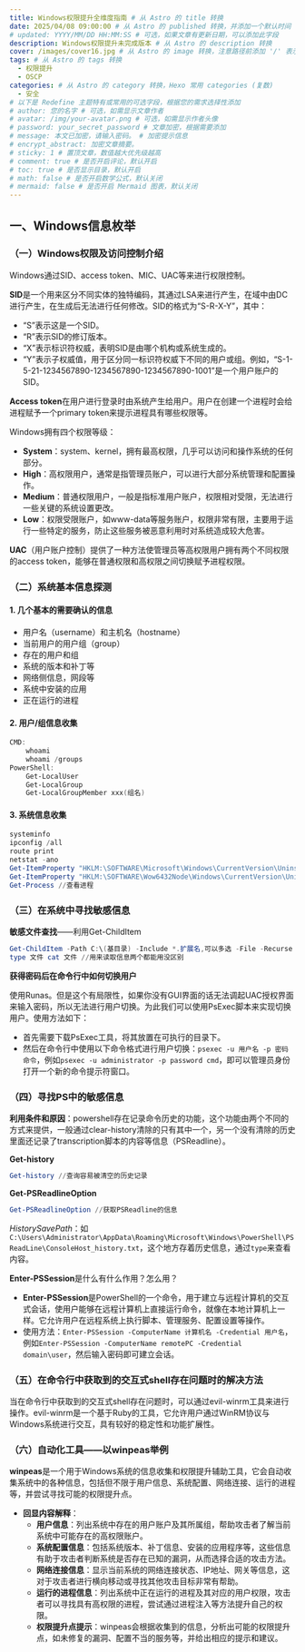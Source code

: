 ```yaml
---
title: Windows权限提升全维度指南 # 从 Astro 的 title 转换
date: 2025/04/08 09:00:00 # 从 Astro 的 published 转换，并添加一个默认时间 (例如，早上9点)，使用您指定的日期格式
# updated: YYYY/MM/DD HH:MM:SS # 可选，如果文章有更新日期，可以添加此字段
description: Windows权限提升未完成版本 # 从 Astro 的 description 转换
cover: /images/cover16.jpg # 从 Astro 的 image 转换，注意路径前添加 '/' 表示根目录，并假设 cover16.jpg 放在 images 目录下
tags: # 从 Astro 的 tags 转换
  - 权限提升
  - OSCP
categories: # 从 Astro 的 category 转换，Hexo 常用 categories (复数)
  - 安全
# 以下是 Redefine 主题特有或常用的可选字段，根据您的需求选择性添加
# author: 您的名字 # 可选，如需显示文章作者
# avatar: /img/your-avatar.png # 可选，如需显示作者头像
# password: your_secret_password # 文章加密，根据需要添加
# message: 本文已加密，请输入密码。 # 加密提示信息
# encrypt_abstract: 加密文章摘要。
# sticky: 1 # 置顶文章，数值越大优先级越高
# comment: true # 是否开启评论，默认开启
# toc: true # 是否显示目录，默认开启
# math: false # 是否开启数学公式，默认关闭
# mermaid: false # 是否开启 Mermaid 图表，默认关闭
---
```


  ## 一、Windows信息枚举

  ### （一）Windows权限及访问控制介绍

  Windows通过SID、access token、MIC、UAC等来进行权限控制。

  **SID**是一个用来区分不同实体的独特编码，其通过LSA来进行产生，在域中由DC进行产生，在生成后无法进行任何修改。SID的格式为“S-R-X-Y”，其中：

  - “S”表示这是一个SID。
  - “R”表示SID的修订版本。
  - “X”表示标识符权威，表明SID是由哪个机构或系统生成的。
  - “Y”表示子权威值，用于区分同一标识符权威下不同的用户或组。例如，“S-1-5-21-1234567890-1234567890-1234567890-1001”是一个用户账户的SID。

  **Access token**在用户进行登录时由系统产生给用户。用户在创建一个进程时会给进程赋予一个primary token来提示进程具有哪些权限等。

  Windows拥有四个权限等级：

  - **System**：system、kernel，拥有最高权限，几乎可以访问和操作系统的任何部分。
  - **High**：高权限用户，通常是指管理员账户，可以进行大部分系统管理和配置操作。
  - **Medium**：普通权限用户，一般是指标准用户账户，权限相对受限，无法进行一些关键的系统设置更改。
  - **Low**：权限受限账户，如www-data等服务账户，权限非常有限，主要用于运行一些特定的服务，防止这些服务被恶意利用时对系统造成较大危害。

  **UAC**（用户账户控制）提供了一种方法使管理员等高权限用户拥有两个不同权限的access token，能够在普通权限和高权限之间切换赋予进程权限。

  ### （二）系统基本信息探测

  #### 1. 几个基本的需要确认的信息

  - 用户名（username）和主机名（hostname）
  - 当前用户的用户组（group）
  - 存在的用户和组
  - 系统的版本和补丁等
  - 网络侧信息，网段等
  - 系统中安装的应用
  - 正在运行的进程

  #### 2. 用户/组信息收集

  ```powershell
  CMD:
      whoami
      whoami /groups
  PowerShell:
      Get-LocalUser
      Get-LocalGroup
      Get-LocalGroupMember xxx(组名)
  ```

  #### 3. 系统信息收集

  ```powershell
  systeminfo
  ipconfig /all
  route print
  netstat -ano
  Get-ItemProperty "HKLM:\SOFTWARE\Microsoft\Windows\CurrentVersion\Uninstall\*" | select displayname //64位系统
  Get-ItemProperty "HKLM:\SOFTWARE\Wow6432Node\Windows\CurrentVersion\Uninstall\*" | select displayname //32位系统
  Get-Process //查看进程
  ```

  ### （三）在系统中寻找敏感信息

  **敏感文件查找**——利用Get-ChildItem

  ```powershell
  Get-ChildItem -Path C:\(基目录) -Include *.扩展名,可以多选 -File -Recurse -ErrorAction SilentlyContinue //静默错误
  type 文件 cat 文件 //用来读取信息两个都能用没区别
  ```

  **获得密码后在命令行中如何切换用户**

  使用Runas。但是这个有局限性，如果你没有GUI界面的话无法调起UAC授权界面来输入密码，所以无法进行用户切换。为此我们可以使用PsExec脚本来实现切换用户。使用方法如下：

  - 首先需要下载PsExec工具，将其放置在可执行的目录下。
  - 然后在命令行中使用以下命令格式进行用户切换：`psexec -u 用户名 -p 密码 命令`，例如`psexec -u administrator -p password cmd`，即可以管理员身份打开一个新的命令提示符窗口。

  ### （四）寻找PS中的敏感信息

  **利用条件和原因**：powershell存在记录命令历史的功能，这个功能由两个不同的方式来提供，一般通过clear-history清除的只有其中一个，另一个没有清除的历史里面还记录了transcription脚本的内容等信息（PSReadline）。

  **Get-history**

  ```powershell
  Get-history //查询容易被清空的历史记录
  ```

  **Get-PSReadlineOption**

  ```powershell
  Get-PSReadlineOption //获取PSReadline的信息
  ```

  *HistorySavePath*：如`C:\Users\Administrator\AppData\Roaming\Microsoft\Windows\PowerShell\PSReadLine\ConsoleHost_history.txt`，这个地方存着历史信息，通过`type`来查看内容。

  **Enter-PSSession**是什么有什么作用？怎么用？

  - **Enter-PSSession**是PowerShell的一个命令，用于建立与远程计算机的交互式会话，使用户能够在远程计算机上直接运行命令，就像在本地计算机上一样。它允许用户在远程系统上执行脚本、管理服务、配置设置等操作。
  - 使用方法：`Enter-PSSession -ComputerName 计算机名 -Credential 用户名`，例如`Enter-PSSession -ComputerName remotePC -Credential domain\user`，然后输入密码即可建立会话。

  ### （五）在命令行中获取到的交互式shell存在问题时的解决方法

  当在命令行中获取到的交互式shell存在问题时，可以通过evil-winrm工具来进行操作。evil-winrm是一个基于Ruby的工具，它允许用户通过WinRM协议与Windows系统进行交互，具有较好的稳定性和功能扩展性。

  ### （六）自动化工具——以winpeas举例

  **winpeas**是一个用于Windows系统的信息收集和权限提升辅助工具，它会自动收集系统中的各种信息，包括但不限于用户信息、系统配置、网络连接、运行的进程等，并尝试寻找可能的权限提升点。

  - **回显内容解释**：
    - **用户信息**：列出系统中存在的用户账户及其所属组，帮助攻击者了解当前系统中可能存在的高权限账户。
    - **系统配置信息**：包括系统版本、补丁信息、安装的应用程序等，这些信息有助于攻击者判断系统是否存在已知的漏洞，从而选择合适的攻击方法。
    - **网络连接信息**：显示当前系统的网络连接状态、IP地址、网关等信息，这对于攻击者进行横向移动或寻找其他攻击目标非常有帮助。
    - **运行的进程信息**：列出系统中正在运行的进程及其对应的用户权限，攻击者可以寻找具有高权限的进程，尝试通过进程注入等方法提升自己的权限。
    - **权限提升点提示**：winpeas会根据收集到的信息，分析出可能的权限提升点，如未修复的漏洞、配置不当的服务等，并给出相应的提示和建议。
